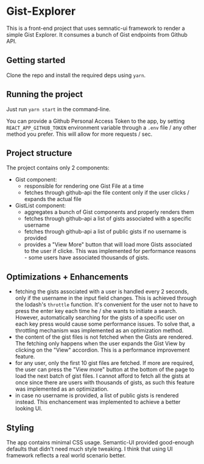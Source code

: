 # Gist-Explorer

This is a front-end project that uses semnatic-ui framework to render a simple Gist Explorer. It consumes a bunch of Gist endpoints from Github API.

## Getting started

Clone the repo and install the required deps using `yarn`.

## Running the project

Just run `yarn start` in the command-line.

You can provide a Github Personal Access Token to the app, by setting `REACT_APP_GITHUB_TOKEN` environment variable through a `.env` file / any other method you prefer. This will allow for more requests / sec.

## Project structure

The project contains only 2 components:

- Gist component:
  - responsible for rendering one Gist File at a time
  - fetches through github-api the file content only if the user clicks / expands the actual file
- GistList component:
  - aggregates a bunch of Gist components and properly renders them
  - fetches through github-api a list of gists associated with a specific username
  - fetches through github-api a list of public gists if no username is provided
  - provides a "View More" button that will load more Gists associated to the user if clicke. This was implemented for performance reasons - some users have associated thousands of gists.

## Optimizations + Enhancements

- fetching the gists associated with a user is handled every 2 seconds, only if the username in the input field changes. This is achieved through the lodash's `throttle` function. It's convenient for the user not to have to press the enter key each time he / she wants to initiate a search. However, automatically searching for the gists of a specific user on each key press would cause some performance issues. To solve that, a throttling mechanism was implemented as an optimization method.
- the content of the gist files is not fetched when the Gists are rendered. The fetching only happens when the user expands the Gist View by clicking on the "View" accordion. This is a performance improvement feature.
- for any user, only the first 10 gist files are fetched. If more are required, the user can press the "View more" button at the bottom of the page to load the next batch of gist files. I cannot afford to fetch all the gists at once since there are users with thousands of gists, as such this feature was implemented as an optimization.
- in case no username is provided, a list of public gists is rendered instead. This enchancement was implemented to achieve a better looking UI.

## Styling

The app contains minimal CSS usage. Semantic-UI provided good-enough defaults that didn't need much style tweaking. I think that using UI framework reflects a real world scenario better.
